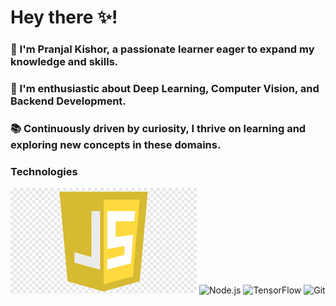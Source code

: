 # Hey there ✨! 

<h3>🌟 I'm Pranjal Kishor, a passionate learner eager to expand my knowledge and skills. </h3>
<h3>🚀 I'm enthusiastic about Deep Learning, Computer Vision, and Backend Development. </h3>
<h3>📚 Continuously driven by curiosity, I thrive on learning and exploring new concepts in these domains. </h3>

### Technologies
![React.js](images/js.png)
![Node.js](images/nodejs.png)
![TensorFlow](images/tensorflow.png)
![Git](images/git.png)




